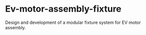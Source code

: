 # Ev-motor-assembly-fixture
Design and development of a modular fixture system for EV motor assembly.
